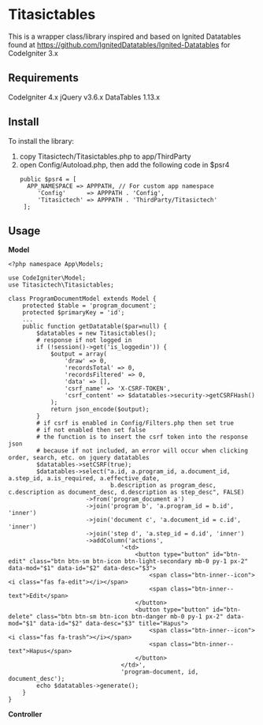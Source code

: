# Titasictables
This is a wrapper class/library inspired and based on Ignited Datatables  found at https://github.com/IgnitedDatatables/Ignited-Datatables for CodeIgniter 3.x

Requirements
---------------------------
CodeIgniter 4.x
jQuery v3.6.x
DataTables 1.13.x

Install
---------------------------
To install the library:
1. copy Titasictech/Titasictables.php to app/ThirdParty
2. open Config/Autoload.php, then add the following code in $psr4
   ```
   public $psr4 = [
     APP_NAMESPACE => APPPATH, // For custom app namespace
        'Config'      => APPPATH . 'Config',
        'Titasictech' => APPPATH . 'ThirdParty/Titasictech'
    ];
   ```
 
Usage
---------------------------
**Model**
```
<?php namespace App\Models;

use CodeIgniter\Model;
use Titasictech\Titasictables;

class ProgramDocumentModel extends Model {
   	protected $table = 'program_document';
	protected $primaryKey = 'id';
	...
	public function getDatatable($par=null) {
		$datatables = new Titasictables();
		# response if not logged in
		if (!session()->get('is_loggedin')) {
			$output = array(
				'draw' => 0,
				'recordsTotal' => 0,
				'recordsFiltered' => 0,
				'data' => [],
				'csrf_name' => 'X-CSRF-TOKEN', 
				'csrf_content' => $datatables->security->getCSRFHash()
			);
			return json_encode($output);
		}
		# if csrf is enabled in Config/Filters.php then set true
		# if not enabled then set false
		# the function is to insert the csrf token into the response json
		# because if not included, an error will occur when clicking order, search, etc. on jquery datatables
		$datatables->setCSRF(true);
		$datatables->select("a.id, a.program_id, a.document_id, a.step_id, a.is_required, a.effective_date,
							 b.description as program_desc, c.description as document_desc, d.description as step_desc", FALSE) 
					  ->from('program_document a')
					  ->join('program b', 'a.program_id = b.id', 'inner')
					  ->join('document c', 'a.document_id = c.id', 'inner')
					  ->join('step d', 'a.step_id = d.id', 'inner')
					  ->addColumn('actions', 
								'<td>
									<button type="button" id="btn-edit" class="btn btn-sm btn-icon btn-light-secondary mb-0 py-1 px-2" data-mod="$1" data-id="$2" data-desc="$3">
										<span class="btn-inner--icon"><i class="fas fa-edit"></i></span>
										<span class="btn-inner--text">Edit</span>
									</button>
									<button type="button" id="btn-delete" class="btn btn-sm btn-icon btn-danger mb-0 py-1 px-2" data-mod="$1" data-id="$2" data-desc="$3" title="Hapus">
										<span class="btn-inner--icon"><i class="fas fa-trash"></i></span>
										<span class="btn-inner--text">Hapus</span>
									</button>
								</td>',
								'program-document, id, document_desc');  
		echo $datatables->generate();			
	}
}
```
**Controller**
```

```

